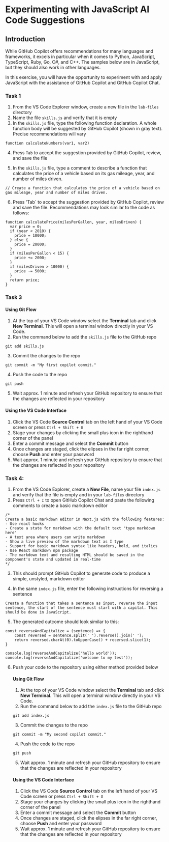 # Experimenting with JavaScript AI Code Suggestions

## Introduction

While GitHub Copilot offers recommendations for many languages and frameworks, it excels in particular when it comes to Python, JavaScript, TypeScript, Ruby, Go, C#, and C++. The samples below are in JavaScript, but they should also work in other languages.

In this exercise, you will have the opportunity to experiment with and apply JavaScript with the assistance of GitHub Copilot and GitHub Copilot Chat.

### Task 1

1. From the VS Code Explorer window, create a new file in the `lab-files` directory
2. Name the file `skills.js` and verify that it is empty
3. In the `skills.js` file, type the following function declaration. A whole function body will be suggested by GitHub Copilot (shown in gray text). Precise recommendations will vary

```
function calculateNumbers(var1, var2)
```

4. Press `Tab` to accept the suggestion provided by GitHub Copilot, review, and save the file

5. In the `skills.js` file, type a comment to describe a function that calculates the price of a vehicle based on its gas mileage, year, and number of miles driven.

```
// Create a function that calculates the price of a vehicle based on gas mileage, year and number of miles driven.
```

6. Press 'Tab` to accept the suggestion provided by GitHub Copilot, review and save the file. Recommendations may look similar to the code as follows: 

```
function calculatePrice(milesPerGallon, year, milesDriven) {
  var price = 0;
  if (year < 2010) {
    price = 10000;
  } else {
    price = 20000;
  }
  if (milesPerGallon < 15) {
    price += 2000;
  }
  if (milesDriven > 10000) {
    price -= 5000;
  }
  return price;
}
```

### Task 3

#### Using Git Flow

1. At the top of your VS Code window select the **Terminal** tab and click **New Terminal**. This will open a terminal window directly in your VS Code.
2. Run the command below to add the `skills.js` file to the GitHub repo

```
git add skills.js
```

3. Commit the changes to the repo

```
git commit -m "My first copilot commit."
```

4. Push the code to the repo

```
git push
```

5. Wait approx. 1 minute and refresh your GitHub repository to ensure that the changes are reflected in your repository

#### Using the VS Code Interface

1. Click the VS Code **Source Control** tab on the left hand of your VS Code screen or press `Ctrl + Shift + G` 
2. Stage your changes by clicking the small plus icon in the righthand corner of the panel
3. Enter a commit message and select the **Commit** button
4. Once changes are staged, click the elipses in the far right corner, choose **Push** and enter your password
5. Wait approx. 1 minute and refresh your GitHub repository to ensure that the changes are reflected in your repository

### Task 4: 

1. From the VS Code Explorer, create a **New File**, name your file `index.js` and verify that the file is empty and in your `lab-files` directory
2. Press `Ctrl + I` to open GitHub Copilot Chat and paste the following comments to create a basic markdown editor

```
/*
Create a basic markdown editor in Next.js with the following features:
- Use react hooks
- Create a state for markdown with the default text "type markdown here"
- A text area where users can write markdown 
- Show a live preview of the markdown text as I type
- Support for basic markdown syntax like headers, bold, and italics 
- Use React markdown npm package 
- The markdown text and resulting HTML should be saved in the component's state and updated in real-time 
*/
```
3. This should prompt GitHub Copilot to generate code to produce a simple, unstyled, markdown editor

4. In the same `index.js` file, enter the following instructions for reversing a sentence

```
Create a function that takes a sentence as input, reverse the input sentence, the start of the sentence must start with a capital. This should be done in JavaScript.
```

5. The generated outcome should look similar to this: 

```
const reverseAndCapitalize = (sentence) => {
    const reversed = sentence.split(' ').reverse().join(' ');
    return reversed.charAt(0).toUpperCase() + recersed.slice(1);
}

console.log(reverseAndCapitalize('hello world')); 
console.log(reverseAndCapitalize('welcome to my test'));
```

6. Push your code to the repository using either method provided below

    #### Using Git Flow

    1. At the top of your VS Code window select the **Terminal** tab and click **New Terminal**. This will open a terminal window directly in your VS Code.
    2. Run the command below to add the `index.js` file to the GitHub repo

    ```
    git add index.js
    ```

    3. Commit the changes to the repo

    ```
    git commit -m "My second copilot commit."
    ```

    4. Push the code to the repo

    ```
    git push
    ```

    5. Wait approx. 1 minute and refresh your GitHub repository to ensure that the changes are reflected in your repository

    #### Using the VS Code Interface

    1. Click the VS Code **Source Control** tab on the left hand of your VS Code screen or press `Ctrl + Shift + G` 
    2. Stage your changes by clicking the small plus icon in the righthand corner of the panel
    3. Enter a commit message and select the **Commit** button
    4. Once changes are staged, click the elipses in the far right corner, choose **Push** and enter your password
    5. Wait approx. 1 minute and refresh your GitHub repository to ensure that the changes are reflected in your repository
